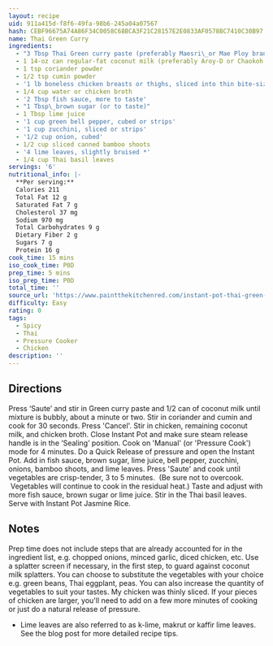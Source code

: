 ```yaml
---
layout: recipe
uid: 911a415d-f8f6-49fa-98b6-245a04a07567
hash: CEBF96675A74A86F34C0058C68BCA3F21C28157E2E0833AF0578BC7410C30B97
name: Thai Green Curry
ingredients:
  - "3 Tbsp Thai Green curry paste (preferably Maesri\_or Mae Ploy brand)"
  - 1 14-oz can regular-fat coconut milk (preferably Aroy-D or Chaokoh brand)
  - 1 tsp coriander powder
  - 1/2 tsp cumin powder
  - '1 lb boneless chicken breasts or thighs, sliced into thin bite-size pieces'
  - 1/4 cup water or chicken broth
  - '2 Tbsp fish sauce, more to taste'
  - "1 Tbsp\_brown sugar (or to taste)"
  - 1 Tbsp lime juice
  - '1 cup green bell pepper, cubed or strips'
  - '1 cup zucchini, sliced or strips'
  - '1/2 cup onion, cubed'
  - 1/2 cup sliced canned bamboo shoots
  - '4 lime leaves, slightly bruised *'
  - 1/4 cup Thai basil leaves
servings: '6'
nutritional_info: |-
  **Per serving:**
  Calories 211
  Total Fat 12 g
  Saturated Fat 7 g
  Cholesterol 37 mg
  Sodium 970 mg
  Total Carbohydrates 9 g
  Dietary Fiber 2 g
  Sugars 7 g
  Protein 16 g
cook_time: 15 mins
iso_cook_time: P0D
prep_time: 5 mins
iso_prep_time: P0D
total_time: ''
source_url: 'https://www.paintthekitchenred.com/instant-pot-thai-green-curry-with-chicken/'
difficulty: Easy
rating: 0
tags:
  - Spicy
  - Thai
  - Pressure Cooker
  - Chicken
description: ''
---
```

## Directions

Press ‘Saute’ and stir in Green curry paste and 1/2 can of coconut milk until mixture is bubbly, about a minute or two.
Stir in coriander and cumin and cook for 30 seconds.
Press 'Cancel'.
Stir in chicken, remaining coconut milk, and chicken broth.
Close Instant Pot and make sure steam release handle is in the ‘Sealing’ position.
Cook on 'Manual' (or 'Pressure Cook') mode for 4 minutes.
Do a Quick Release of pressure and open the Instant Pot.
Add in fish sauce, brown sugar, lime juice, bell pepper, zucchini, onions, bamboo shoots, and lime leaves.
Press 'Saute' and cook until vegetables are crisp-tender, 3 to 5 minutes.  (Be sure not to overcook.  Vegetables will continue to cook in the residual heat.)
Taste and adjust with more fish sauce, brown sugar or lime juice.
Stir in the Thai basil leaves.
Serve with Instant Pot Jasmine Rice.
## Notes

Prep time does not include steps that are already accounted for in the ingredient list, e.g. chopped onions, minced garlic, diced chicken, etc.
Use a splatter screen if necessary, in the first step, to guard against coconut milk splatters.
You can choose to substitute the vegetables with your choice e.g. green beans, Thai eggplant, peas.
You can also increase the quantity of vegetables to suit your tastes.
My chicken was thinly sliced. If your pieces of chicken are larger, you'll need to add on a few more minutes of cooking or just do a natural release of pressure.
* Lime leaves are also referred to as k-lime, makrut or kaffir lime leaves.
See the blog post for more detailed recipe tips.
